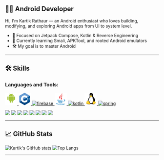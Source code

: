 ## 👨‍💻 Android Developer

Hi, I'm Kartik Rathaur — an Android enthusiast who loves building, modifying, and exploring Android apps from UI to system level.

- 📱 Focused on Jetpack Compose, Kotlin & Reverse Engineering
- 🧠 Currently learning Smali, APKTool, and rooted Android emulators
- 🛠️ My goal is to master Android 

---
## 🛠️ Skills

<h3 align="left">Languages and Tools:</h3>
<p align="left"> <a href="https://developer.android.com" target="_blank" rel="noreferrer"> <img src="https://raw.githubusercontent.com/devicons/devicon/master/icons/android/android-original-wordmark.svg" alt="android" width="40" height="40"/> </a> <a href="https://www.w3schools.com/cpp/" target="_blank" rel="noreferrer"> <img src="https://raw.githubusercontent.com/devicons/devicon/master/icons/cplusplus/cplusplus-original.svg" alt="cplusplus" width="40" height="40"/> </a> <a href="https://firebase.google.com/" target="_blank" rel="noreferrer"> <img src="https://www.vectorlogo.zone/logos/firebase/firebase-icon.svg" alt="firebase" width="40" height="40"/> </a> <a href="https://www.java.com" target="_blank" rel="noreferrer"> <img src="https://raw.githubusercontent.com/devicons/devicon/master/icons/java/java-original.svg" alt="java" width="40" height="40"/> </a> <a href="https://kotlinlang.org" target="_blank" rel="noreferrer"> <img src="https://www.vectorlogo.zone/logos/kotlinlang/kotlinlang-icon.svg" alt="kotlin" width="40" height="40"/> </a> <a href="https://www.linux.org/" target="_blank" rel="noreferrer"> <img src="https://raw.githubusercontent.com/devicons/devicon/master/icons/linux/linux-original.svg" alt="linux" width="40" height="40"/> </a> <a href="https://spring.io/" target="_blank" rel="noreferrer"> <img src="https://www.vectorlogo.zone/logos/springio/springio-icon.svg" alt="spring" width="40" height="40"/> </a> </p>

<p align="left">
  <img src="https://img.shields.io/badge/Jetpack_Compose-4285F4?style=for-the-badge&logo=android&logoColor=white" />
  <img src="https://img.shields.io/badge/MVVM-1C1C1C?style=for-the-badge&logo=android&logoColor=white" />
  <img src="https://img.shields.io/badge/APKTool-E34F26?style=for-the-badge&logo=android&logoColor=white" />
  <img src="https://img.shields.io/badge/Frida-000000?style=for-the-badge&logo=linux&logoColor=white" />
  <img src="https://img.shields.io/badge/Smali-222222?style=for-the-badge&logo=android&logoColor=white" />
  <img src="https://img.shields.io/badge/ADB-434343?style=for-the-badge&logo=android&logoColor=white" />
  <img src="https://img.shields.io/badge/Git-F05032?style=for-the-badge&logo=git&logoColor=white" />
  <img src="https://img.shields.io/badge/Reverse_Engineering-000000?style=for-the-badge&logo=bugcrowd&logoColor=white" />
</p>


----

## 📈 GitHub Stats

![Kartik's GitHub stats](https://github-readme-stats.vercel.app/api?username=yourgithub&show_icons=true&theme=tokyonight)
![Top Langs](https://github-readme-stats.vercel.app/api/top-langs/?username=yourgithub&layout=compact&theme=tokyonight)

---
